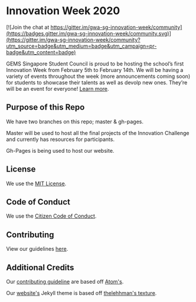 # Innovation Week 2020

[![Join the chat at https://gitter.im/gwa-sg-innovation-week/community](https://badges.gitter.im/gwa-sg-innovation-week/community.svg)](https://gitter.im/gwa-sg-innovation-week/community?utm_source=badge&utm_medium=badge&utm_campaign=pr-badge&utm_content=badge)

GEMS Singapore Student Council is proud to be hosting the school’s first Innovation Week from February 5th to February 14th. We will be having a variety of events throughout the week (more announcements coming soon) for students to showcase their talents as well as devolp new ones. They’re will be an event for everyone! [Learn more](https://gemssingaporestudentcouncil.github.io/innovationweek2020/).

## Purpose of this Repo

We have two branches on this repo; master & gh-pages.

Master will be used to host all the final projects of the Innovation Challenge and currently has resources for participants.

Gh-Pages is being used to host our website.

## License

We use the [MIT License](https://opensource.org/licenses/MIT).

## Code of Conduct

We use the [Citizen Code of Conduct](https://github.com/gemssingaporestudentcouncil/innovationweek2020/blob/master/CODE_OF_CONDUCT.md).

## Contributing

View our guidelines [here](https://github.com/gemssingaporestudentcouncil/innovationweek2020/blob/master/CONTRIBUTING.md).

## Additional Credits

Our [contributing guideline](https://github.com/gemssingaporestudentcouncil/innovationweek2020/blob/master/CONTRIBUTING.md) are based off [Atom's](https://github.com/atom).

Our [website's](https://gemssingaporestudentcouncil.github.io/innovationweek2020/) Jekyll theme is based off [thelehhman's texture](https://github.com/thelehhman/texture).
